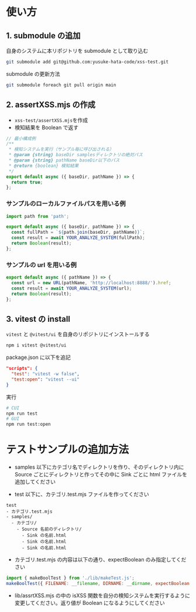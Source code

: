 # 使い方

## 1. submodule の追加

自身のシステムに本リポジトリを submodule として取り込む

```bash
git submodule add git@github.com:yusuke-hata-code/xss-test.git
```

submodule の更新方法

```bash
git submodule foreach git pull origin main
```

## 2. assertXSS.mjs の作成

- `xss-test/assertXSS.mjs`を作成
- 検知結果を Boolean で返す

```javascript
// 最小構成例
/**
 * 検知システムを実行（サンプル毎に呼び出される）
 * @param {string} baseDir samplesディレクトリの絶対パス
 * @param {string} pathName baseDir以下のパス
 * @return {boolean} 検知結果
 */
export default async ({ baseDir, pathName }) => {
  return true;
};
```

### サンプルのローカルファイルパスを用いる例

```javascript
import path from 'path';

export default async ({ baseDir, pathName }) => {
  const fullPath = `${path.join(baseDir, pathName)}`;
  const result = await YOUR_ANALYZE_SYSTEM(fullPath);
  return Boolean(result);
};
```

### サンプルの url を用いる例

```javascript
export default async ({ pathName }) => {
  const url = new URL(pathName, 'http://localhost:8888/').href;
  const result = await YOUR_ANALYZE_SYSTEM(url);
  return Boolean(result);
};
```

## 3. vitest の install

`vitest` と `@vitest/ui` を自身のリポジトリにインストールする

```bash
npm i vitest @vitest/ui
```

package.json に以下を追記

```json
"scripts": {
  "test": "vitest -w false",
  "test:open": "vitest --ui"
}
```

実行

```bash
# CUI
npm run test
# GUI
npm run test:open
```

# テストサンプルの追加方法

- samples 以下にカテゴリ名でディレクトリを作り、そのディレクトリ内に Source ごとにディレクトリと作ってその中に Sink ごとに html ファイルを追加してください

- test 以下に、カテゴリ.test.mjs ファイルを作ってください

```text
test
- カテゴリ.test.mjs
- samples/
  - カテゴリ/
    - Source 名前のディレクトリ/
      - Sink の名前.html
      - Sink の名前.html
      - Sink の名前.html
```

- カテゴリ.test.mjs の内容は以下の通り、expectBoolean のみ指定してください

```javascript
import { makeBoolTest } from './lib/makeTest.js';
makeBoolTest({ FILENAME: __filename, DIRNAME: __dirname, expectBoolean: true }
```

- lib/assrtXSS.mjs の中の isXSS 関数を自分の検知システムを実行するように変更してください。返り値が Boolean になるようにしてください
